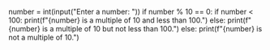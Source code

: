 number = int(input("Enter a number: "))
if number % 10 == 0:
    if number < 100:
        print(f"{number} is a multiple of 10 and less than 100.")
    else:
        print(f"{number} is a multiple of 10 but not less than 100.")
else:
    print(f"{number} is not a multiple of 10.")
